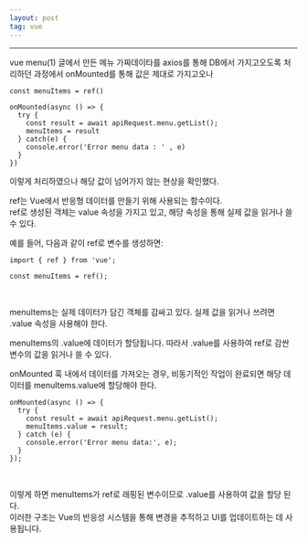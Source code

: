 ```yaml
---
layout: post
tag: vue
---
```

***
vue menu(1) 글에서 만든 메뉴 가짜데이타를 axios를 통해 DB에서 가지고오도록 처리하던 과정에서
onMounted를 통해 값은 제대로 가지고오나
<br>

```
const menuItems = ref()

onMounted(async () => {
  try {
    const result = await apiRequest.menu.getList();
    menuItems = result
  } catch(e) {
    console.error('Error menu data : ' , e)
  }
})
```
이렇게 처리하였으나 해당 값이 넘어가지 않는 현상을 확인했다.  

ref는 Vue에서 반응형 데이터를 만들기 위해 사용되는 함수이다.   
ref로 생성된 객체는 value 속성을 가지고 있고, 해당 속성을 통해 실제 값을 읽거나 쓸 수 있다.  

예를 들어, 다음과 같이 ref로 변수를 생성하면:
<br>

```
import { ref } from 'vue';

const menuItems = ref();
```
<br>

menuItems는 실제 데이터가 담긴 객체를 감싸고 있다. 
실제 값을 읽거나 쓰려면 .value 속성을 사용해야 한다.

menuItems의 .value에 데이터가 할당됩니다. 따라서 .value를 사용하여 ref로 감싼 변수의 값을 읽거나 쓸 수 있다.

onMounted 훅 내에서 데이터를 가져오는 경우, 비동기적인 작업이 완료되면 해당 데이터를 menuItems.value에 할당해야 한다.
<br>

```
onMounted(async () => {
  try {
    const result = await apiRequest.menu.getList();
    menuItems.value = result;
  } catch (e) {
    console.error('Error menu data:', e);
  }
});
```

<br>

이렇게 하면 menuItems가 ref로 래핑된 변수이므로 .value를 사용하여 값을 할당 된다.  
이러한 구조는 Vue의 반응성 시스템을 통해 변경을 추적하고 UI를 업데이트하는 데 사용됩니다.